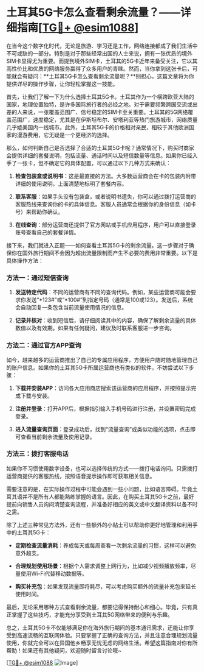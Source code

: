 # 土耳其5G卡怎么查看剩余流量？——详细指南[[TG💪+ @esim1088](https://t.me/s/esim1088)]

在当今这个数字化时代，无论是旅游、学习还是工作，网络连接都成了我们生活中不可或缺的一部分。特别是对于那些经常出国的人士来说，拥有一张优质的境外SIM卡显得尤为重要。而提到境外SIM卡，土耳其的5G卡近年来备受关注，它以其高性价比和优质的网络服务赢得了众多用户的青睐。然而，当你拿到这张卡后，可能就会有疑问：**土耳其5G卡怎么查看剩余流量呢？**别担心，这篇文章将为你提供详尽的操作步骤，让你轻松掌握这一技能。

首先，让我们了解一下为什么选择土耳其5G卡。土耳其作为一个横跨欧亚大陆的国家，地理位置独特，是许多国际旅行者的必经之地。对于需要频繁跨国交流或出差的人来说，一张覆盖范围广、信号稳定的SIM卡至关重要。土耳其的5G网络覆盖范围广，速度稳定，尤其是在伊斯坦布尔、安塔利亚等热门旅游城市，网络质量几乎媲美国内一线城市。此外，土耳其5G卡的价格相对亲民，相较于其他欧洲国家的漫游费用，它无疑是一个更经济的选择。

那么，如何判断自己是否选择了合适的土耳其5G卡呢？通常情况下，购买时商家会提供详细的套餐说明，包括流量、通话时间以及短信数量等信息。如果你已经入手了一张卡，但不确定它的具体配置，可以通过以下几种方式来确认：

1. **检查包装盒或说明书**：这是最直接的方法。大多数运营商会在卡的包装内附带详细的使用说明，上面清楚地标明了套餐内容。
   
2. **联系客服**：如果手头没有包装盒，或者说明书遗失，你可以通过拨打运营商的客服热线来查询你的卡的具体信息。客服人员通常会根据你的身份信息（如卡号）来帮助你确认。

3. **在线查询**：部分运营商还提供了官方网站或手机应用程序，用户可以直接登录账号查看自己的套餐详情。

接下来，我们就进入正题——如何查看土耳其5G卡的剩余流量。这一步骤对于确保你在国外旅行期间不会因为超出流量限制而产生不必要的费用非常重要。以下是具体操作方法：

### 方法一：通过短信查询

1. **发送特定代码**：不同的运营商有不同的查询代码。例如，某些运营商可能会要求你发送“*123#”或“*100#”到指定号码（通常是100或123）。发送后，系统会自动回复一条包含当前流量使用情况的信息。

2. **记录并核对**：收到短信后，请仔细阅读其中的内容，确保了解剩余流量的具体数值以及有效期。如果有任何疑问，建议及时联系客服进一步咨询。

### 方法二：通过官方APP查询

如今，越来越多的运营商推出了自己的专属应用程序，方便用户随时随地管理自己的账户信息。如果你的土耳其5G卡所属运营商也有类似的软件，不妨尝试以下步骤：

1. **下载并安装APP**：访问各大应用商店搜索该运营商的应用程序，并按照提示完成下载与安装。

2. **注册并登录**：打开APP后，根据指引输入手机号码进行注册，并设置密码完成登录。

3. **进入流量查询页面**：登录成功后，找到“流量查询”或类似功能的选项，点击即可查看当前剩余流量及使用记录。

### 方法三：拨打客服电话

如果你不习惯使用数字设备，也可以选择传统的方式——拨打电话询问。只需拨打运营商提供的客服热线，按照语音提示操作即可获取相关信息。

需要注意的是，在实际操作过程中可能会遇到一些小问题，比如语言障碍。毕竟土耳其语并不是所有人都能熟练掌握的语言。因此，在购买土耳其5G卡之前，最好提前向销售人员询问清楚查询流程，并准备好相应的英文或中文翻译资料以备不时之需。

除了上述三种常见方法外，还有一些额外的小贴士可以帮助你更好地管理和利用手中的土耳其5G卡：

- **定期检查流量消耗**：养成每天或每周查看一次剩余流量的习惯，这样可以避免意外超支。
  
- **合理规划使用场景**：根据个人需求调整上网行为，比如减少视频播放频率，尽量使用Wi-Fi代替移动数据等。

- **购买补充包**：如果发现流量即将耗尽，可以考虑购买额外的流量补充包来延长使用时间。

最后，无论采用哪种方式查看剩余流量，都要记得保持耐心和细心。毕竟，只有真正掌握了这些技巧，才能充分享受到土耳其5G网络带来的便利与乐趣。

总之，土耳其5G卡不仅能够满足你在海外旅行期间的基本通讯需求，还能让你享受到高速流畅的互联网体验。只要掌握了正确的查询方法，并且注意合理规划流量使用，你就完全可以在异国他乡畅享无忧无虑的网络生活。希望这篇指南对你有所帮助！如果还有其他疑问，欢迎随时留言讨论哦~

[[TG💪+ @esim1088](https://t.me/s/esim1088) ![Image](https://i.postimg.cc/4NQfJmqS/Snipaste-2025-05-13-00-14-12.png)]